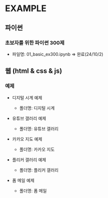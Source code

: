 # EXAMPLE

## 파이썬

### 초보자를 위한 파이썬 300제
- 파일명: 01_basic_ex300.ipynb => 완료(24/10/2)


## 웹 (html & css & js)

### 예제

- 디지털 시계 예제
  - 폴더명: 디지털 시계

- 유튜브 갤러리 예제
  - 폴더명: 유튜브 갤러리

- 카카오 지도 예제
  - 폴더명: 카카오 지도

- 플리커 갤러리 예제
  - 폴더명: 플리커 갤러리

- 폼 메일 예제
  - 폴더명: 폼 메일
